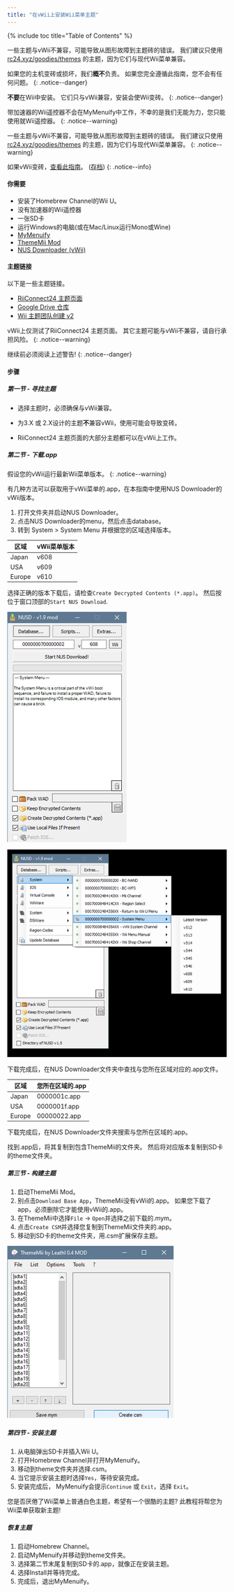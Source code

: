 ```yaml
---
title: "在vWii上安装Wii菜单主题"
---
```


{% include toc title="Table of Contents" %}

一些主题与vWii不兼容，可能导致从图形故障到主题砖的错误。 我们建议只使用[rc24.xyz/goodies/themes](https://rc24.xyz/goodies/themes/) 的主题，因为它们与现代Wii菜单兼容。

如果您的主机变砖或损坏，我们**概不**负责。 如果您完全遵循此指南，您不会有任何问题。
{: .notice--danger}

**不要**在Wii中安装。 它们只与vWii兼容，安装会使Wii变砖。
{: .notice--danger}

带加速器的Wii遥控器不会在MyMenuify中工作，不幸的是我们无能为力，您只能使用就Wii遥控器。
{: .notice--warning}

一些主题与vWii不兼容，可能导致从图形故障到主题砖的错误。 我们建议只使用[rc24.xyz/goodies/themes](https://rc24.xyz/goodies/themes/) 的主题，因为它们与现代Wii菜单兼容。
{: .notice--warning}

如果vWii变砖，[查看此指南](https://gbatemp.net/threads/guide-vwii-unbrick-guide-by-garyodernichts.528329)。 ([存档](https://web.archive.org/web/20200213194233/https://gbatemp.net/threads/guide-vwii-unbrick-guide-by-garyodernichts.528329/))
{: .notice--info}

#### 你需要

* 安装了Homebrew Channel的Wii U。
* 没有加速器的Wii遥控器
* 一张SD卡
* 运行Windows的电脑(或在Mac/Linux运行Mono或Wine)
* [MyMenuify](/assets/files/Mymenuify-Old-vWii.zip)
* [ThemeMii Mod](/assets/files/New_ThemeMii_MOD.zip)
* [NUS Downloader (vWii)](/assets/files/NUSDownloader-vwii.zip)

#### 主题链接

以下是一些主题链接。

* [RiiConnect24 主题页面](https://rc24.xyz/goodies/themes/)
* [Google Drive 仓库](https://drive.google.com/drive/folders/19tyeVQ--bJ0ZUTNg5yvAGvc3G4-euEpm?usp=sharing)
* [Wii 主题团队创建 v2](https://gbatemp.net/threads/wii-theme-team-creations-v2.336596/)

vWii上仅测试了RiiConnect24 主题页面。 其它主题可能与vWii不兼容，请自行承担风险。
{: .notice--warning}

继续前必须阅读上述警告!
{: .notice--danger}

#### 步骤

##### 第一节 - 寻找主题

* 选择主题时，必须确保与vWii兼容。

* 为3.X 或 2.X设计的主题**不**兼容vWii，使用可能会导致变砖。

* RiiConnect24 主题页面的大部分主题都可以在vWii上工作。

##### 第二节 - 下载.app

假设您的vWii运行最新Wii菜单版本。
{: .notice--warning}

有几种方法可以获取用于vWii菜单的.app，在本指南中使用NUS Downloader的vWii版本。

1. 打开文件夹并启动NUS Downloader。
2. 点击NUS Downloader的menu，然后点击database。
3. 转到 System > System Menu 并根据您的区域选择版本。

| 区域     | vWii菜单版本 |
| ------ | -------- |
| Japan  | v608     |
| USA    | v609     |
| Europe | v610     |

选择正确的版本下载后，请检查`Create Decrypted Contents (*.app)`。 然后按位于窗口顶部的`Start NUS Download`.

![未打开database的NUS downloader主菜单](/images/Themes-vWii/NUSD-vWii_preview-database.png)

![NUS Downloader中的database](/images/Themes-vWii/NUSD-vWii_sysmenu-versions.png)

下载完成后，在NUS Downloader文件夹中查找与您所在区域对应的.app文件。

| 区域     | 您所在区域的.app   |
| ------ | ------------ |
| Japan  | 0000001c.app |
| USA    | 0000001f.app |
| Europe | 00000022.app |

下载完成后，在NUS Downloader文件夹搜索与您所在区域的.app。

找到.app后，将其复制到包含ThemeMii的文件夹。 然后将对应版本复制到SD卡的theme文件夹。

##### 第三节 - 构建主题

1. 启动ThemeMii Mod。
2. 别点击`Download Base App`，ThemeMii没有vWii的.app。 如果您下载了app，必须删除它才能使用vWii的.app。
3. 在ThemeMii中选择`File` -> `Open`并选择之前下载的.mym。
4. 点击`Create CSM`并选择您复制到ThemeMii文件夹的.app。
5. 移动到SD卡的theme文件夹，用.csm扩展保存主题。

![ThemeMii 菜单](/images/Themes-vWii/ThemeMii-Mod-Preview_vWii.png)

##### 第四节 - 安装主题

1. 从电脑弹出SD卡并插入Wii U。
2. 打开Homebrew Channel并打开MyMenuify。
3. 移动到theme文件夹并选择.csm。
4. 当它提示安装主题时选择`Yes`，等待安装完成。
5. 安装完成后， MyMenuify会提示`Continue` 或 `Exit`，选择 `Exit`。

您是否厌倦了Wii菜单上普通白色主题，希望有一个很酷的主题? 此教程将帮您为Wii菜单获取新主题!

##### 恢复主题

1. 启动Homebrew Channel。
2. 启动MyMenuify并移动到theme文件夹。
3. 选择第二节末尾复制到SD卡的.app，就像正在安装主题。
4. 选择Install并等待完成。
5. 完成后，退出MyMenuify。